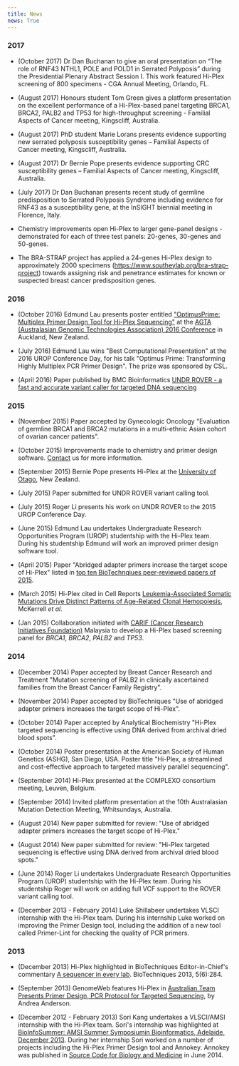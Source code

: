 ```yaml
---
title: News
news: True
---
```


### 2017

* (October 2017) Dr Dan Buchanan to give an oral presentation on “The role of RNF43 NTHL1, POLE and POLD1 in Serrated Polyposis” during the Presidential Plenary Abstract Session I. This work featured Hi-Plex screening of 800 specimens - CGA Annual Meeting, Orlando, FL.

* (August 2017) Honours student Tom Green gives a platform presentation on the excellent performance of a Hi-Plex-based panel targeting BRCA1, BRCA2, PALB2 and TP53 for high-throughput screening - Familial Aspects of Cancer meeting, Kingscliff, Australia.

* (August 2017) PhD student Marie Lorans presents evidence supporting new serrated polyposis susceptibility genes – Familial Aspects of Cancer meeting, Kingscliff, Australia.

* (August 2017) Dr Bernie Pope presents evidence supporting CRC susceptibility genes – Familial Aspects of Cancer meeting, Kingscliff, Australia.

* (July 2017) Dr Dan Buchanan presents recent study of germline predisposition to Serrated Polyposis Syndrome including evidence for RNF43 as a susceptibility gene, at the InSIGHT biennial meeting in Florence, Italy.

* Chemistry improvements open Hi-Plex to larger gene-panel designs - demonstrated for each of three test panels: 20-genes, 30-genes and 50-genes.

* The BRA-STRAP project has applied a 24-genes Hi-Plex design to approximately 2000 specimens (https://www.southeylab.org/bra-strap-project) towards assigning risk and penetrance estimates for known or suspected breast cancer predisposition genes.


### 2016

* (October 2016) Edmund Lau presents poster entitled ["OptimusPrime: Multiplex Primer Design Tool for Hi-Plex Sequencing"](docs/hiplex_AGTA_poster_2016.pdf) at the [AGTA (Australasian Genomic Technologies Association) 2016 Conference](http://www.agtaconference.org/) in Auckland, New Zealand.

* (July 2016) Edmund Lau wins "Best Computational Presentation" at the 2016 UROP Conference Day, for his talk "Optimus Prime: Transforming Highly Multiplex PCR Primer Design". The prize was sponsored by CSL.

* (April 2016) Paper published by BMC Bioinformatics [UNDR ROVER - a fast and accurate variant caller for targeted DNA sequencing](http://www.biomedcentral.com/1471-2105/17/165) 

### 2015

* (November 2015) Paper accepted by Gynecologic Oncology "Evaluation of germline BRCA1 and BRCA2 mutations in a multi-ethnic Asian cohort of ovarian cancer patients".  

* (October 2015) Improvements made to chemistry and primer design software. [Contact](contact.html) us for more information.

* (September 2015) Bernie Pope presents Hi-Plex at the [University of Otago](http://www.otago.ac.nz/), New Zealand. 

* (July 2015) Paper submitted for UNDR ROVER variant calling tool.

* (July 2015) Roger Li presents his work on UNDR ROVER to the 2015 UROP Conference Day.

* (June 2015) Edmund Lau undertakes Undergraduate Research Opportunities Program (UROP) studentship with the Hi-Plex team. During his studentship Edmund will work an improved primer design software tool.

* (April 2015) Paper "Abridged adapter primers increase the target scope of Hi-Plex" listed in [top ten BioTechnqiues peer-reviewed papers of 2015](http://www.biotechniques.com/news/Top-Ten-BioTechniques-Peer-reviewed-Papers-of-2015/biotechniques-359751.html).

* (March 2015) Hi-Plex cited in Cell Reports [Leukemia-Associated Somatic Mutations Drive Distinct Patterns of Age-Related Clonal Hemopoiesis](http://www.sciencedirect.com/science/article/pii/S2211124715001138), McKerrell *et al*.

* (Jan 2015) Collaboration initiated with [CARIF (Cancer Research Initiatives Foundation)](http://carif.com.my/) Malaysia to develop a Hi-Plex based screening panel for *BRCA1*, *BRCA2*, *PALB2* and *TP53*.

### 2014

* (December 2014) Paper accepted by Breast Cancer Research and Treatment "Mutation screening of PALB2 in clinically ascertained families from the Breast Cancer Family Registry".

* (November 2014) Paper accepted by BioTechniques "Use of abridged adapter primers increases the target scope of Hi-Plex".

* (October 2014) Paper accepted by Analytical Biochemistry "Hi-Plex targeted sequencing is effective using DNA derived from archival dried blood spots".

* (October 2014) Poster presentation at the American Society of Human Genetics (ASHG), San Diego, USA. Poster title "Hi-Plex, a streamlined and cost-effective approach to targeted massively parallel sequencing".

* (September 2014) Hi-Plex presented at the COMPLEXO consortium meeting, Leuven, Belgium. 

* (September 2014) Invited platform presentation at the 10th Australasian Mutation Detection Meeting, Whitsundays, Australia.

* (August 2014) New paper submitted for review: "Use of abridged adapter primers increases the target scope of Hi-Plex."

* (August 2014) New paper submitted for review: "Hi-Plex targeted sequencing is effective using DNA derived from archival dried blood spots." 

* (June 2014) Roger Li undertakes Undergraduate Research Opportunities Program (UROP) studentship with the Hi-Plex team. During his studentship Roger will work on adding full VCF support to the ROVER variant calling tool.

* (December 2013 - February 2014) Luke Shillabeer undertakes VLSCI internship with the Hi-Plex team. During his internship Luke worked on improving the Primer Design tool, including the addition of a new tool called Primer-Lint for checking the quality of PCR primers. 

### 2013

* (December 2013) Hi-Plex highlighted in BioTechniques Editor-in-Chief's commentary [A sequencer in every lab](http://www.biotechniques.com/BiotechniquesJournal/2013/December/A-sequencer-in-every-lab/biotechniques-348832.html). BioTechniques 2013, 5(6):284. 

* (September 2013) GenomeWeb features Hi-Plex in [Australian Team Presents Primer Design, PCR Protocol for Targeted Sequencing](http://www.genomeweb.com/sequencing/australian-team-presents-primer-design-pcr-protocol-targeted-sequencing), by Andrea Anderson. 

* (December 2012 - February 2013) Sori Kang undertakes a VLSCI/AMSI internship with the Hi-Plex team. Sori's internship was highlighted at [BioInfoSummer: AMSI Summer Symposiumin Bioinformatics, Adelaide, December 2013](http://amsi.org.au/wp-content/uploads/2014/09/2013.14-BioInfoSummer.pdf). During her internship Sori worked on a number of projects including the Hi-Plex Primer Design tool and Annokey. Annokey was published in [Source Code for Biology and Medicine](http://www.scfbm.org/content/9/1/15/abstract) in June 2014.
